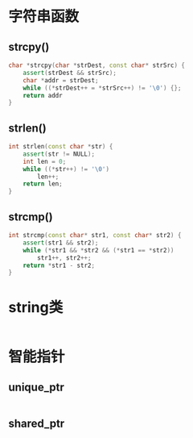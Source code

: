 # 字符串函数

## strcpy()

```cpp
char *strcpy(char *strDest, const char* strSrc) {
    assert(strDest && strSrc);
    char *addr = strDest;
    while ((*strDest++ = *strSrc++) != '\0') {};
    return addr
}
```

## strlen()

```cpp
int strlen(const char *str) {
    assert(str != NULL);
    int len = 0;
    while ((*str++) != '\0')
        len++;
   	return len;
}
```

## strcmp()

```cpp
int strcmp(const char* str1, const char* str2) {
    assert(str1 && str2);
    while (*str1 && *str2 && (*str1 == *str2))
        str1++, str2++;
    return *str1 - str2;
}
```

# string类

```cpp

```

# 智能指针

## unique_ptr

```cpp

```

## shared_ptr

```cpp

```